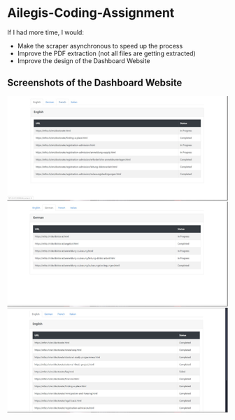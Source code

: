 # Ailegis-Coding-Assignment
 
If I had more time, I would:
- Make the scraper asynchronous to speed up the process
- Improve the PDF extraction (not all files are getting extracted)
- Improve the design of the Dashboard Website



## Screenshots of the Dashboard Website

![Screenshot 1](screenshots/Dashboard_English_Progress.jpg)
![Screenshot 2](screenshots/Dashboard_German_Progress.jpg)
![Screenshot 3](screenshots/Dashboard_English.jpg)